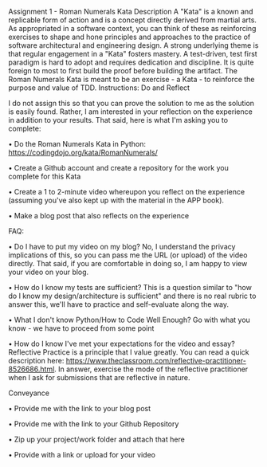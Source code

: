 Assignment 1 - Roman Numerals Kata
Description
A "Kata" is a known and replicable form of action and is a concept directly derived from martial arts. As appropriated in a software context, you can think of these as reinforcing exercises to shape and hone principles and approaches to the practice of software architectural and engineering design. A strong underlying theme is that regular engagement in a "Kata" fosters mastery.
A test-driven, test first paradigm is hard to adopt and requires dedication and discipline. It is quite foreign to most to first build the proof before building the artifact. The Roman Numerals Kata is meant to be an exercise - a Kata - to reinforce the purpose and value of TDD.
Instructions: Do and Reflect

I do not assign this so that you can prove the solution to me as the solution is easily found. Rather, I am interested in your reflection on the experience in addition to your results. That said, here is what I'm asking you to complete:

• Do the Roman Numerals Kata in Python: https://codingdojo.org/kata/RomanNumerals/

• Create a Github account and create a repository for the work you complete for this Kata

• Create a 1 to 2-minute video whereupon you reflect on the experience (assuming you've also kept up with the material in the APP book).

• Make a blog post that also reflects on the experience

FAQ:

• Do I have to put my video on my blog? No, I understand the privacy implications of this, so you can pass me the URL (or upload) of the video directly. That said, if you are comfortable in doing so, I am happy to view your video on your blog.

• How do I know my tests are sufficient? This is a question similar to "how do I know my design/architecture is sufficient" and there is no real rubric to answer this, we'll have to practice and self-evaluate along the way.

• What I don't know Python/How to Code Well Enough? Go with what you know - we have to proceed from some point

• How do I know I've met your expectations for the video and essay? Reflective Practice is a principle that I value greatly. You can read a quick description here: https://www.theclassroom.com/reflective-practitioner-8526686.html. In answer, exercise the mode of the reflective practitioner when I ask for submissions that are reflective in nature.

Conveyance

• Provide me with the link to your blog post

• Provide me with the link to your Github Repository

• Zip up your project/work folder and attach that here

• Provide with a link or upload for your video
